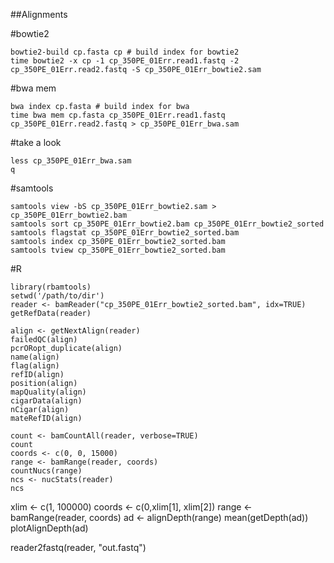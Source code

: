 ##Alignments

#bowtie2

    bowtie2-build cp.fasta cp # build index for bowtie2
    time bowtie2 -x cp -1 cp_350PE_01Err.read1.fastq -2 cp_350PE_01Err.read2.fastq -S cp_350PE_01Err_bowtie2.sam

#bwa mem

    bwa index cp.fasta # build index for bwa
    time bwa mem cp.fasta cp_350PE_01Err.read1.fastq cp_350PE_01Err.read2.fastq > cp_350PE_01Err_bwa.sam

#take a look

    less cp_350PE_01Err_bwa.sam
    q

#samtools

    samtools view -bS cp_350PE_01Err_bowtie2.sam > cp_350PE_01Err_bowtie2.bam
    samtools sort cp_350PE_01Err_bowtie2.bam cp_350PE_01Err_bowtie2_sorted
    samtools flagstat cp_350PE_01Err_bowtie2_sorted.bam
    samtools index cp_350PE_01Err_bowtie2_sorted.bam
    samtools tview cp_350PE_01Err_bowtie2_sorted.bam

#R

    library(rbamtools)
    setwd('/path/to/dir')
    reader <- bamReader("cp_350PE_01Err_bowtie2_sorted.bam", idx=TRUE)
    getRefData(reader)

    align <- getNextAlign(reader)
    failedQC(align)
    pcrORopt_duplicate(align)
    name(align)
    flag(align)
    refID(align)
    position(align)
    mapQuality(align)
    cigarData(align)
    nCigar(align)
    mateRefID(align)

    count <- bamCountAll(reader, verbose=TRUE)
    count
    coords <- c(0, 0, 15000)
    range <- bamRange(reader, coords)
    countNucs(range)
    ncs <- nucStats(reader)
    ncs

xlim <- c(1, 100000)
coords <- c(0,xlim[1], xlim[2])
range <- bamRange(reader, coords)
ad <- alignDepth(range)
mean(getDepth(ad))
plotAlignDepth(ad)

reader2fastq(reader, "out.fastq")

